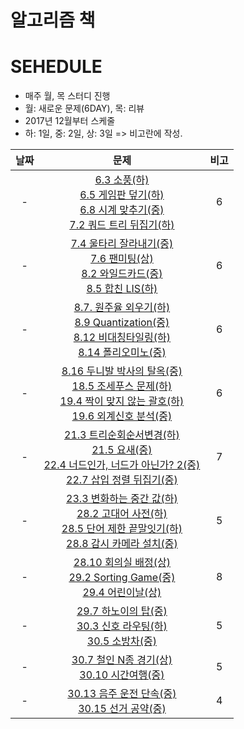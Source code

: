 # 알고리즘 책

# SEHEDULE
* 매주 월, 목 스터디 진행
* 월: 새로운 문제(6DAY), 목: 리뷰
* 2017년 12월부터 스케줄
* 하: 1일, 중: 2일, 상: 3일 => 비고란에 작성.

날짜 | 문제 | 비고|
:---:|:---:|:---:|
- | [6.3 소풍(하)](https://algospot.com/judge/problem/read/PICNIC)<br> [6.5 게임판 덮기(하)](https://algospot.com/judge/problem/read/BOARDCOVER) <br> [6.8 시계 맞추기(중)](https://algospot.com/judge/problem/read/CLOCKSYNC)<br> [7.2 쿼드 트리 뒤집기(하)](https://algospot.com/judge/problem/read/QUADTREE) | 6
- | [7.4 울타리 잘라내기(중)](https://algospot.com/judge/problem/read/FENCE)<br> [7.6 팬미팅(상)](https://algospot.com/judge/problem/read/FANMEETING) <br> [8.2 와일드카드(중)](https://algospot.com/judge/problem/read/WILDCARD)<br> [8.5 합친 LIS(하)](https://algospot.com/judge/problem/read/JLIS) | 6
- | [8.7. 원주율 외우기(하)](https://algospot.com/judge/problem/read/PI)<br> [8.9 Quantization(중)](https://algospot.com/judge/problem/read/QUANTIZE) <br> [8.12 비대칭타일링(하)](https://algospot.com/judge/problem/read/ASYMTILING)<br> [8.14 폴리오미노(중)](https://algospot.com/judge/problem/read/POLY) | 6
- | [8.16 두니발 박사의 탈옥(중)](https://algospot.com/judge/problem/read/NUMB3RS)<br>[18.5 조세푸스 문제(하)](https://algospot.com/judge/problem/read/JOSEPHUS)<br>[19.4 짝이 맞지 않는 괄호(하)](https://algospot.com/judge/problem/read/BRACKETS2)<br>[19.6 외계신호 분석(중)](https://algospot.com/judge/problem/read/ITES)| 6
- | [21.3 트리순회순서변경(하)](https://algospot.com/judge/problem/read/TRAVERSAL) <br>[21.5 요새(중)](https://algospot.com/judge/problem/read/FORTRESS) <br>[22.4 너드인가, 너드가 아닌가? 2(중)](https://algospot.com/judge/problem/read/NERD2) <br>[22.7 삽입 정렬 뒤집기(중)](https://algospot.com/judge/problem/read/INSERTION) | 7
- | [23.3 변화하는 중간 값(하)](https://algospot.com/judge/problem/read/RUNNINGMEDIAN) <br>[28.2 고대어 사전(하)](https://algospot.com/judge/problem/read/DICTIONARY) <br>[28.5 단어 제한 끝말잇기(하)](https://algospot.com/judge/problem/read/WORDCHAIN) <br>[28.8 감시 카메라 설치(중)](https://algospot.com/judge/problem/read/GALLERY) | 5
-| [28.10 회의실 배정(상)](https://algospot.com/judge/problem/read/MEETINGROOM) <br>[29.2 Sorting Game(중)](https://algospot.com/judge/problem/read/SORTGAME) <br>[29.4 어린이날(상)](https://algospot.com/judge/problem/read/CHILDRENDAY) | 8
- | [29.7 하노이의 탑(중)](https://algospot.com/judge/problem/read/HANOI4) <br>[30.3 신호 라우팅(하)](https://algospot.com/judge/problem/read/ROUTING) <br>[30.5 소방차(중)](https://algospot.com/judge/problem/read/FIRETRUCKS) | 5
- | [30.7 철인 N종 경기(상)](https://algospot.com/judge/problem/read/NTHLON) <br>[30.10 시간여행(중)](https://algospot.com/judge/problem/read/TIMETRIP) | 5
- | [30.13 음주 운전 단속(중)](https://algospot.com/judge/problem/read/DRUNKEN) <br>[30.15 선거 공약(중)](https://algospot.com/judge/problem/read/PROMISES) | 4
